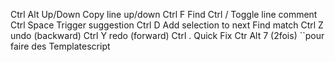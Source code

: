 Ctrl Alt Up/Down 	            Copy line up/down
Ctrl F 	                        Find
Ctrl / 	                        Toggle line comment
Ctrl Space 	                    Trigger suggestion
Ctrl D 	                        Add selection to next Find match
Ctrl Z 	                        undo (backward)
Ctrl Y 	                        redo (forward)
Ctrl . 	                        Quick Fix
Ctr Alt 7 (2fois)               ``pour faire des Templatescript
